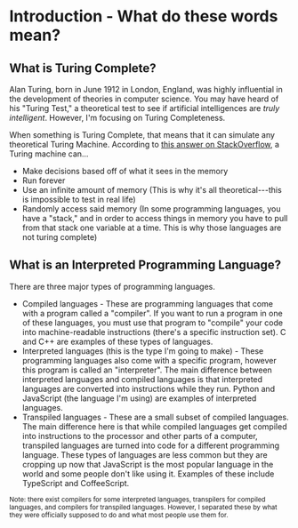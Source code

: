 # Introduction - What do these words mean?

## What is Turing Complete?
Alan Turing, born in June 1912 in London, England, was highly influential in the development of theories in computer science. You may have heard of his "Turing Test," a theoretical test to see if artificial intelligences are *truly intelligent*. However, I'm focusing on Turing Completeness.

When something is Turing Complete, that means that it can simulate any theoretical Turing Machine. According to [this answer on StackOverflow](https://stackoverflow.com/questions/7284/what-is-turing-complete/1610655#1610655), a Turing machine can...
* Make decisions based off of what it sees in the memory
* Run forever
* Use an infinite amount of memory (This is why it's all theoretical---this is impossible to test in real life)
* Randomly access said memory (In some programming languages, you have a "stack," and in order to access things in memory you have to pull from that stack one variable at a time. This is why those languages are not turing complete)

## What is an Interpreted Programming Language?
There are three major types of programming languages.
* Compiled languages - These are programming languages that come with a program called a "compiler". If you want to run a program in one of these languages, you must use that program to "compile" your code into machine-readable instructions (there's a specific instruction set). C and C++ are examples of these types of languages.
* Interpreted languages (this is the type I'm going to make) - These programming languages also come with a specific program, however this program is called an "interpreter". The main difference between interpreted languages and compiled languages is that interpreted languages are converted into instructions while they run. Python and JavaScript (the language I'm using) are examples of interpreted languages.
* Transpiled languages - These are a small subset of compiled languages. The main difference here is that while compiled languages get compiled into instructions to the processor and other parts of a computer, transpiled languages are turned into code for a different programming language. These types of languages are less common but they are cropping up now that JavaScript is the most popular language in the world and some people don't like using it. Examples of these include TypeScript and CoffeeScript.

<sup>Note: there exist compilers for some interpreted languages, transpilers for compiled languages, and compilers for transpiled languages. However, I separated these by what they were officially supposed to do and what most people use them for.</sup>
